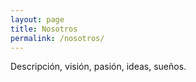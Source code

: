```yaml
---
layout: page
title: Nosotros
permalink: /nosotros/
---
```


Descripción, visión, pasión, ideas, sueños. 